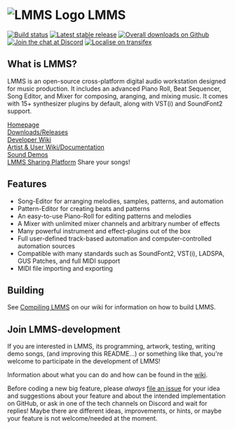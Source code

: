 # ![LMMS Logo](https://raw.githubusercontent.com/LMMS/artwork/master/Icon%20%26%20Mimetypes/lmms-64x64.svg) LMMS

[![Build status](https://github.com/LMMS/lmms/actions/workflows/build.yml/badge.svg)](https://github.com/LMMS/lmms/actions/workflows/build.yml)
[![Latest stable release](https://img.shields.io/github/release/LMMS/lmms.svg?maxAge=3600)](https://lmms.io/download)
[![Overall downloads on Github](https://img.shields.io/github/downloads/LMMS/lmms/total.svg?maxAge=3600)](https://github.com/LMMS/lmms/releases)
[![Join the chat at Discord](https://img.shields.io/badge/chat-on%20discord-7289DA.svg)](https://discord.gg/3sc5su7)
[![Localise on transifex](https://img.shields.io/badge/localise-on_transifex-green.svg)](https://www.transifex.com/lmms/lmms/)

What is LMMS?
--------------

LMMS is an open-source cross-platform digital audio workstation designed for music production. It includes an advanced Piano Roll, Beat Sequencer, Song Editor, and Mixer for composing, aranging, and mixing music. It comes with 15+ synthesizer plugins by default, along with VST(i) and SoundFont2 support.

[Homepage](https://lmms.io)<br>
[Downloads/Releases](https://github.com/LMMS/lmms/releases)<br>
[Developer Wiki](https://github.com/LMMS/lmms/wiki)<br>
[Artist & User Wiki/Documentation](https://lmms.io/documentation)<br>
[Sound Demos](https://lmms.io/showcase/)<br>
[LMMS Sharing Platform](https://lmms.io/lsp/) Share your songs!

Features
---------

* Song-Editor for arranging melodies, samples, patterns, and automation
* Pattern-Editor for creating beats and patterns
* An easy-to-use Piano-Roll for editing patterns and melodies
* A Mixer with unlimited mixer channels and arbitrary number of effects
* Many powerful instrument and effect-plugins out of the box
* Full user-defined track-based automation and computer-controlled automation sources
* Compatible with many standards such as SoundFont2, VST(i), LADSPA, GUS Patches, and full MIDI support
* MIDI file importing and exporting

Building
---------

See [Compiling LMMS](https://github.com/LMMS/lmms/wiki/Compiling) on our
wiki for information on how to build LMMS.


Join LMMS-development
----------------------

If you are interested in LMMS, its programming, artwork, testing, writing demo
songs, (and improving this README...) or something like that, you're welcome
to participate in the development of LMMS!

Information about what you can do and how can be found in the
[wiki](https://github.com/LMMS/lmms/wiki).

Before coding a new big feature, please _always_
[file an issue](https://github.com/LMMS/lmms/issues/new) for your idea and
suggestions about your feature and about the intended implementation on GitHub,
or ask in one of the tech channels on Discord and wait for replies! Maybe there are different ideas, improvements, or hints, or
maybe your feature is not welcome/needed at the moment.

